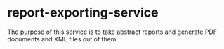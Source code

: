 # report-exporting-service
The purpose of this service is to take abstract reports and generate PDF documents and XML files out of them.
